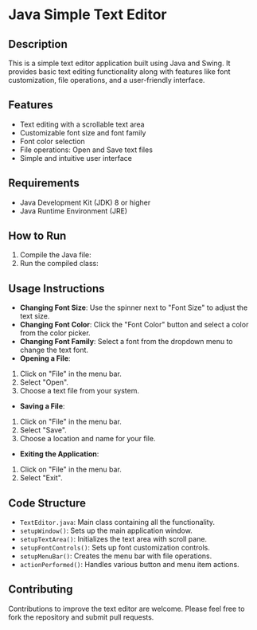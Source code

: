# Java Simple Text Editor

## Description
This is a simple text editor application built using Java and Swing. It provides basic text editing functionality along with features like font customization, file operations, and a user-friendly interface.

## Features
- Text editing with a scrollable text area
- Customizable font size and font family
- Font color selection
- File operations: Open and Save text files
- Simple and intuitive user interface

## Requirements
- Java Development Kit (JDK) 8 or higher
- Java Runtime Environment (JRE)

## How to Run
1. Compile the Java file:
2. Run the compiled class:

## Usage Instructions
- **Changing Font Size**: Use the spinner next to "Font Size" to adjust the text size.
- **Changing Font Color**: Click the "Font Color" button and select a color from the color picker.
- **Changing Font Family**: Select a font from the dropdown menu to change the text font.
- **Opening a File**:
1. Click on "File" in the menu bar.
2. Select "Open".
3. Choose a text file from your system.
- **Saving a File**:
1. Click on "File" in the menu bar.
2. Select "Save".
3. Choose a location and name for your file.
- **Exiting the Application**:
1. Click on "File" in the menu bar.
2. Select "Exit".

## Code Structure
- `TextEditor.java`: Main class containing all the functionality.
- `setupWindow()`: Sets up the main application window.
- `setupTextArea()`: Initializes the text area with scroll pane.
- `setupFontControls()`: Sets up font customization controls.
- `setupMenuBar()`: Creates the menu bar with file operations.
- `actionPerformed()`: Handles various button and menu item actions.

## Contributing
Contributions to improve the text editor are welcome. Please feel free to fork the repository and submit pull requests.
